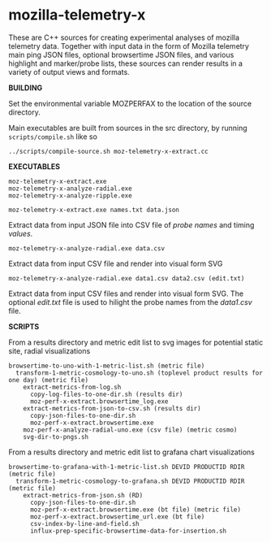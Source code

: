 # mozilla-telemetry-x

These are C++ sources for creating experimental analyses of mozilla telemetry data. Together with input data in the form of Mozilla telemetry main ping JSON files, optional browsertime JSON files, and various highlight and marker/probe lists, these sources can render results in a variety of output views and formats.


**BUILDING**

Set the environmental variable MOZPERFAX to the location of the source directory.


Main executables are built from sources in the src directory, by running `scripts/compile.sh` like so
```
../scripts/compile-source.sh moz-telemetry-x-extract.cc
```

**EXECUTABLES**

```
moz-telemetry-x-extract.exe
moz-telemetry-x-analyze-radial.exe
moz-telemetry-x-analyze-ripple.exe
```


`moz-telemetry-x-extract.exe names.txt data.json`

Extract data from input JSON file into CSV file of *probe names* and timing *values*.


`moz-telemetry-x-analyze-radial.exe data.csv`

Extract data from input CSV file and render into visual form SVG


`moz-telemetry-x-analyze-radial.exe data1.csv data2.csv (edit.txt)`

Extract data from input CSV files and render into visual form SVG. The optional *edit.txt* file is used to hilight the probe names from the *data1.csv* file.


**SCRIPTS**

From a results directory and metric edit list to svg images for potential static site, radial visualizations
```
browsertime-to-uno-with-1-metric-list.sh (metric file)
  transform-1-metric-cosmology-to-uno.sh (toplevel product results for one day) (metric file)
    extract-metrics-from-log.sh
      copy-log-files-to-one-dir.sh (results dir)
      moz-perf-x-extract.browsertime_log.exe
    extract-metrics-from-json-to-csv.sh (results dir)
      copy-json-files-to-one-dir.sh
      moz-perf-x-extract.browsertime.exe
    moz-perf-x-analyze-radial-uno.exe (csv file) (metric cosmo)
    svg-dir-to-pngs.sh
```

From a results directory and metric edit list to grafana chart visualizations
```
browsertime-to-grafana-with-1-metric-list.sh DEVID PRODUCTID RDIR (metric file)
  transform-1-metric-cosmology-to-grafana.sh DEVID PRODUCTID RDIR (metric file)
    extract-metrics-from-json.sh (RD)
      copy-json-files-to-one-dir.sh
      moz-perf-x-extract.browsertime.exe (bt file) (metric file)
      moz-perf-x-extract.browsertime_url.exe (bt file)
      csv-index-by-line-and-field.sh
      influx-prep-specific-browsertime-data-for-insertion.sh
```
